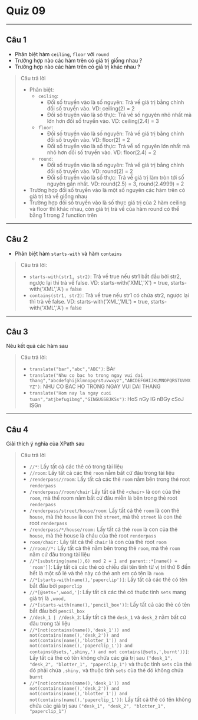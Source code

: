 Quiz 09
===
---

## Câu 1

* Phân biệt hàm `ceiling`, `floor` với `round`
* Trường hợp nào các hàm trên có giá trị giống nhau ?
* Trường hợp nào các hàm trên có giá trị khác nhau ?

> Câu trả lời
>
> *  Phân biệt:
>       * `ceiling`: 
>           * Đối số truyền vào là số nguyên: Trả về giá trị bằng chính đối số truyền vào. VD: ceiling(2) = 2
>           * Đối số truyền vào là số thực: Trả về số nguyên nhỏ nhất mà lớn hơn đối số truyền vào. VD: ceiling(2.4) = 3
>       * `floor`: 
>           * Đối số truyền vào là số nguyên: Trả về giá trị bằng chính đối số truyền vào. VD: floor(2) = 2
>           * Đối số truyền vào là số thực: Trả về số nguyên lớn nhất mà nhỏ hơn đối số truyền vào. VD: floor(2.4) = 2
>       * `round`: 
>           * Đối số truyền vào là số nguyên: Trả về giá trị bằng chính đối số truyền vào. VD: round(2) = 2
>           * Đối số truyền vào là số thực: Trả về giá trị làm tròn tới số nguyên gần nhất. VD: round(2.5) = 3, round(2.4999) = 2
> * Trường hợp đối số truyền vào là một số nguyên các hàm trên có giá trị trả về giống nhau
> * Trường hợp đối số truyền vào là số thực giá trị của 2 hàm ceiling và floor thì khác nhau, còn giá trị trả về của hàm round có thể bằng 1 trong 2 function trên

---

## Câu 2

* Phân biệt hàm `starts-with` và hàm `contains`

> Câu trả lời:
>   * `starts-with(str1, str2)`: Trả về true nếu str1 bắt đầu bởi str2, ngược lại thì trà về false. VD: starts-with('XML','X') = true, starts-with('XML','A') = false
>   * `contains(str1, str2)`: Trả về true nếu str1 có chứa str2, ngược lại thì trà về false. VD: starts-with('XML','ML') = true, starts-with('XML','A') = false

---

## Câu 3

Nêu kết quả các hàm sau

> Câu trả lời:
>
> * `translate("bar","abc","ABC")`: BAr
> * `translate("Nhu co bac ho trong ngay vui dai thang","abcdefghijklmnopqrstuvwxyz","ABCDEFGHIJKLMNOPQRSTUVWXYZ")`: NHU CO BAC HO TRONG NGAY VUI DAI THANG
> * `translate("Hom nay la ngay cuoi tuan","atjbefugibmg","GINGUGSBJKSs")`: HoS nGy lG nBGy cSoJ ISGn

---

## Câu 4

Giải thích ý nghĩa của XPath sau

> Câu trả lời
> * `//*`: Lấy tất cả các thẻ có trong tài liệu
> * `//room`: Lấy tất cả các thẻ `room` nằm bất cứ đâu trong tài liệu
> * `/renderpass//room`: Lấy tất cả các thẻ `room` nằm bên trong thẻ root `renderpass`
> * `/renderpass//room/chair`:Lấy tất cả thẻ `<chair>` là con của thẻ `room`, mà thể room nằm bất cứ đâu miễn là bên trong thẻ root `renderpass`
> * `/renderpass/street/house/room`: Lấy tất cả thẻ `room` là con thẻ `house`, mà thẻ `house` là con thẻ `street`, mà thẻ `street` là con thẻ root `renderpass`
> * `/renderpass/*/house/room:` Lấy tất cả thẻ `room` là con của thẻ `house`, mà thẻ house là cháu của thẻ root `renderpass`
> * `room/chair:` Lấy tất cả thể `chair` là con của thẻ root `room`
> * `//room//*:` Lấy tất cả thẻ nằm bên trong thẻ `room`, mà thẻ `room` nằm cứ đâu trong tài liệu
> * `//*[substring(name(),6) mod 2 = 1 and parent::*[name() = 'room']]`: Lấy tất cả các thẻ có chiều dài tên tính từ vị trí thứ 6 đến hết là một số lẻ và thẻ này có thẻ anh em có tên là `room`
> * `//*[starts-with(name(),'paperclip')]`: Lấy tất cả các thẻ có tên bắt đầu bởi `paperclip`
> * `//*[@sets=',wood,']`: Lấy tất cả các thẻ có thuộc tính `sets` mang giá trị là `,wood,`
> * `//*[starts-with(name(),'pencil_box')]`: Lấy tất cả các thẻ có tên bắt đầu bởi `pencil_box`
> * `//desk_1 | //desk_2`: Lấy tất cả thẻ `desk_1` và `desk_2` nằm bất cứ đâu trong tài liệu
> * `//*[not(contains(name(),'desk_1')) and not(contains(name(),'desk_2')) and not(contains(name(),'blotter_1')) and not(contains(name(),'paperclip_1')) and contains(@sets,',shiny,') and not contains(@sets,',burnt'))]`: Lấy tất cả thẻ có tên không chứa các giá trị sau `("desk_1", "desk_2", "blotter_1", "paperclip_1")` và thuộc tính `sets` cùa thẻ đó phải chứa `,shiny,` và thuộc tính `sets` cùa thẻ đó không chứa `burnt`
> * `//*[not(contains(name(),'desk_1')) and not(contains(name(),'desk_2')) and not(contains(name(),'blotter_1')) and not(contains(name(),'paperclip_1'))`: Lấy tất cả thẻ có tên không chứa các giá trị sau `("desk_1", "desk_2", "blotter_1", "paperclip_1")`